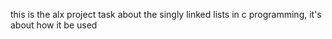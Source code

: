 this is the alx project task about the singly linked lists in c programming, it's about how it be used
